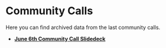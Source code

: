 # Community Calls

Here you can find archived data from the last community calls.

* [**June 6th Community Call Slidedeck**](https://drive.google.com/file/d/1id4ykSvqTiB9i_azSZiK9mBMVUs1npcK/view?_hsenc=p2ANqtz-8KD8a7V113loupiMcEet5fkWM5YbIr8QqoCeSMhFguMRHn37ryZcrkiTNBmEZGRsKh0_MAh-qZy2TUp0liNrXeqEElcxDGdPbGAx_k856cIiKawPM&_hsmi=367700062)
